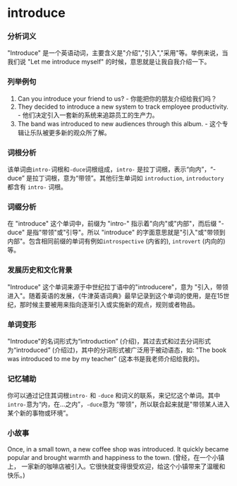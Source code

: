 # introduce

### 分析词义

  

"Introduce" 是一个英语动词，主要含义是"介绍","引入","采用"等。举例来说，当我们说 "Let me introduce myself" 的时候，意思就是让我自我介绍一下。

  

### 列举例句

  

1.  Can you introduce your friend to us? - 你能把你的朋友介绍给我们吗？
2.  They decided to introduce a new system to track employee productivity. - 他们决定引入一套新的系统来追踪员工的生产力。
3.  The band was introduced to new audiences through this album. - 这个专辑让乐队被更多新的观众所了解。

  

### 词根分析

  

该单词由`intro-`词根和`-duce`词根组成，`intro-` 是拉丁词根，表示“向内”，“-duce” 是拉丁词根，意为“带领”。其他衍生单词如 `introduction`, `introductory` 都含有 `intro-` 词根。

  

### 词缀分析

  

在 "introduce" 这个单词中，前缀为 "intro-" 指示着"向内"或"内部"，而后缀 "-duce" 是指"带领"或"引导"。所以 "introduce" 的字面意思就是"引入"或"带领到内部"。包含相同前缀的单词有例如`introspective` (内省的), `introvert` (内向的)等。

  

### 发展历史和文化背景

  

"Introduce" 这个单词来源于中世纪拉丁语中的"introducere"，意为 "引入，带领进入"。随着英语的发展，《牛津英语词典》最早记录到这个单词的使用，是在15世纪，那时候主要被用来指向逐渐引入或实施新的观点，规则或者物品。

  

### 单词变形

  

"Introduce"的名词形式为“introduction” (介绍)，其过去式和过去分词形式为“introduced” (介绍过)，其中的分词形式被广泛用于被动语态，如: "The book was introduced to me by my teacher" (这本书是我老师介绍给我的)。

  

### 记忆辅助

  

你可以通过记住其词根`intro-` 和 `-duce` 和词义的联系，来记忆这个单词。其中`intro-`意为“内，在...之内”，`-duce`意为 “带领”，所以联合起来就是"带领某人进入某个新的事物或环境”。

  

### 小故事

  

Once, in a small town, a new coffee shop was introduced. It quickly became popular and brought warmth and happiness to the town. (曾经，在一个小镇上， 一家新的咖啡店被引入。它很快就变得很受欢迎，给这个小镇带来了温暖和快乐。)
